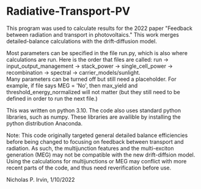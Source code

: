 # Radiative-Transport-PV

This program was used to calculate results for the 2022 paper "Feedback between radiation and transport in photovoltaics." 
This work merges detailed-balance calculations with the      drift-diffusion model. 

Most parameters can be specified in the file run.py, which is also where calculations are run.
Here is the order that files are called:
run -> input_output_management -> stack_power -> single_cell_power -> recombination -> spectral -> carrier_models/sunlight.         
Many parameters can be turned off but still need a placeholder. For example, if file says MEG = 'No', 
    then max_yield and threshold_energy_normalized will not matter (but they still need to be defined in order to run the next file.)

This was written on python 3.10. The code also uses standard python libraries, such as numpy. 
These libraries are availible by installing the python distribution Anaconda.

Note: This code originally targeted general detailed balance efficiencies before being changed to focusing on 
    feedback between transport and radiation. As such, the multijunction features and the multi-exciton generation (MEG) 
    may not be compatible with the new drift-diffsion model. Using the calculations for multijunctions or MEG 
    may conflict with more recent parts of the code, and thus need reverification before use.


Nicholas P. Irvin, 1/10/2022
